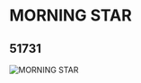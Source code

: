 # MORNING STAR
## 51731
![MORNING STAR](https://lc-www-live-s.legocdn.com/media/bricks/5/2/4249239.jpg)